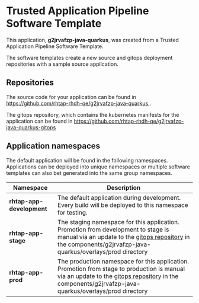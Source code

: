 # Trusted Application Pipeline Software Template

This application, **g2jrvafzp-java-quarkus**, was created from a Trusted Application Pipeline Software Template.

The software templates create a new source and gitops deployment repositories with a sample source application. 

## Repositories

The source code for your application can be found in [https://github.com/rhtap-rhdh-qe/g2jrvafzp-java-quarkus ](https://github.com/rhtap-rhdh-qe/g2jrvafzp-java-quarkus ).
 
The gitops repository, which contains the kubernetes manifests for the application can be found in 
[https://github.com/rhtap-rhdh-qe/g2jrvafzp-java-quarkus-gitops ](https://github.com/rhtap-rhdh-qe/g2jrvafzp-java-quarkus-gitops ) 

## Application namespaces 

The default application will be found in the following namespaces. Applications can be deployed into unique namespaces or multiple software templates can also bet generated into the same group namespaces.  

|  Namespace   |  Description   |  
| -------- | -------- |   
| **rhtap-app-development** | The default application during development. Every build will be deployed to this namespace for testing. | 
| **rhtap-app-stage** | The staging namespace for this application. Promotion from development to stage is manual via an update to the [gitops repository](https://github.com/rhtap-rhdh-qe/g2jrvafzp-java-quarkus-gitops ) in the components/g2jrvafzp-java-quarkus/overlays/prod directory |  
| **rhtap-app-prod** | The production namespace for this application. Promotion from stage to production is manual via an update to the [gitops repository](https://github.com/rhtap-rhdh-qe/g2jrvafzp-java-quarkus-gitops ) in the components/g2jrvafzp-java-quarkus/overlays/prod directory | 